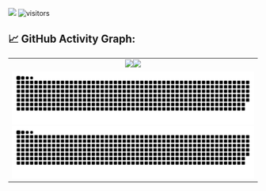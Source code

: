 <p align="left">
    <a href="https://github.com/srivickynesh/srivickynesh"><img src="https://img.shields.io/badge/status-updating-brightgreen.svg"></a>
    <img src="https://visitor-badge.laobi.icu/badge?page_id=srivickynesh.srivickynesh" alt="visitors"/>
</p>

## 📈 GitHub Activity Graph:

<table>
    <tr>
        <td align="center"><a href="https://github.com/srivickynesh#gh-light-mode-only"><img src="https://github-readme-streak-stats.herokuapp.com/?user=srivickynesh&theme=default"/></a><a href="https://github.com/srivickynesh#gh-dark-mode-only"><img src="https://github-readme-streak-stats.herokuapp.com/?user=srivickynesh&theme=tokyonight"/></a></td>
    </tr>
    <tr>
        <td colspan="2" align="center"><a href="https://github.com/srivickynesh#gh-light-mode-only"><img src="https://raw.githubusercontent.com/srivickynesh/srivickynesh/output/github-contribution-grid-snake-default.svg#gh-light-mode-only" alt="My GitHub Stats"/></a><a href="https://github.com/srivickynesh#gh-dark-mode-only"><img src="https://raw.githubusercontent.com/srivickynesh/srivickynesh/output/github-contribution-grid-snake-dark.svg#gh-dark-mode-only" alt="My GitHub Stats"/></a></td>
    </tr>
</table>


<!--     <tr>
        <td align="center"><a href="https://github.com/srivickynesh#gh-light-mode-only"><img src="https://github-readme-stats.vercel.app/api?username=srivickynesh&show_icons=true&theme=default&include_all_commits=true#gh-light-mode-only" alt="My GitHub Stats"/></a><a href="https://github.com/srivickynesh#gh-dark-mode-only"><img src="https://github-readme-stats.vercel.app/api?username=srivickynesh&show_icons=true&theme=tokyonight&include_all_commits=true#gh-dark-mode-only" alt="My GitHub Stats"/></a></td>
        <td rowspan="2" align="center"></td>
    </tr> -->
